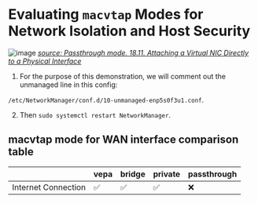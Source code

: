 # Evaluating `macvtap` Modes for Network Isolation and Host Security
![image](https://access.redhat.com/webassets/avalon/d/Red_Hat_Enterprise_Linux-6-Virtualization_Administration_Guide-en-US/images/c51d2b0fa0fce17502ea6b65b5b8b1a4/macvtap_modes-passthrough.png)
[*source: Passthrough mode. 18.11. Attaching a Virtual NIC Directly to a Physical Interface*](https://docs.redhat.com/en/documentation/red_hat_enterprise_linux/6/html/virtualization_administration_guide/sect-attch-nic-physdev)
1. For the purpose of this demonstration, we will comment out the unmanaged line in this config:

`/etc/NetworkManager/conf.d/10-unmanaged-enp5s0f3u1.conf`.

2. Then `sudo systemctl restart NetworkManager`.

## macvtap mode for WAN interface comparison table

|    | vepa | bridge | private | passthrough |
|:--|:-----|:-------|:--------|:-------- |
| Internet Connection | ✅ | ✅ | ✅ | ❌ |
